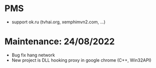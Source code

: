 # PMS
+ support ok.ru (tvhai.org, xemphimvn2.com, ...)

# Maintenance:  24/08/2022
+ Bug fix hang network
+ New project is DLL hooking proxy in google chrome (C++, Win32API)
